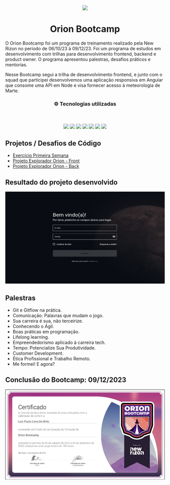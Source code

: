 <div align="center">
<img src="https://newrizon.global/wp-content/themes/hello-theme-child-master/img/selo-bootcamp.svg" width="175px"> 
</div>
<h1 align="center">Orion Bootcamp</h1>

O Orion Bootcamp foi um programa de treinamento realizado pela New Rizon no período de 06/10/23 à 09/12/23. Foi um programa de estudos em desenvolvimento com trilhas para desenvolvimento frontend, backend e product owner. O programa apresentou palestras, desafios práticos e mentorias. 

Nesse Bootcamp segui a trilha de desenvolvimento frontend, e junto com o squad que participei desenvolvemos uma aplicação responsiva em Angular que consome uma API em Node e visa fornecer acesso à meteorologia de Marte.

<h3 align="center">
⚙️ Tecnologias utilizadas

<p>&nbsp;</p>
<img src="https://img.shields.io/badge/angular-%23DD0031.svg?style=for-the-badge&logo=angular&logoColor=white">
<img src="https://img.shields.io/badge/html5-%23E34F26.svg?style=for-the-badge&logo=html5&logoColor=white"/>
<img src="https://img.shields.io/badge/css3-%231572B6.svg?style=for-the-badge&logo=css3&logoColor=white"/>
<img src="https://img.shields.io/badge/typescript-%231572B6.svg?style=for-the-badge&logo=typescript&logoColor=white"/>
<img src="https://img.shields.io/badge/javascript-%23323330.svg?style=for-the-badge&logo=javascript&logoColor=%23F7DF1E">
<img src="https://img.shields.io/badge/git-%23F05033.svg?style=for-the-badge&logo=git&logoColor=white"/>
<img src="https://img.shields.io/badge/docker-%231572B6.svg?style=for-the-badge&logo=docker&logoColor=white"/>
</h3>

## Projetos / Desafios de Código

- [Exercício Primeira Semana](https://github.com/luispaulobrito/Orion-Bootcamp/tree/develop/exercicios)
- [Projeto Explorador Orion - Front](https://github.com/luispaulobrito/orion-bootcamp-front-alpha-orionis)
- [Projeto Explorador Orion - Back](https://github.com/luispaulobrito/orion-bootcamp-back-alpha-orionis)

## Resultado do projeto desenvolvido

![Projeto Explorador Orion](https://github.com/luispaulobrito/Orion-Bootcamp/blob/develop/assets/explorador-orion.gif)

## Palestras

- Git e Gitflow na prática.
- Comunicação: Palavras que mudam o jogo.
- Sua carreira é sua, não terceirize.
- Conhecendo o Ágil.
- Boas práticas em programação.
- Lifelong learning.
- Empreendedorismo aplicado à carreira tech.
- Tempo: Potencialize Sua Produtividade.
- Customer Development.
- Ética Profissional e Trabalho Remoto.
- Me formei! E agora?

## Conclusão do Bootcamp: 09/12/2023
![Certificado de Conclusão](https://github.com/luispaulobrito/Orion-Bootcamp/blob/develop/assets/certificado.png)

